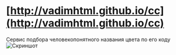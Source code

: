 # [http://vadimhtml.github.io/cc](http://vadimhtml.github.io/cc)
Cервис подбора человекопонятного названия цвета по его коду
![Скриншот](http://vadimhtml.github.io/cc/index.png)

